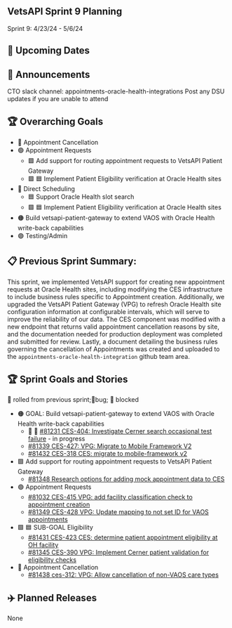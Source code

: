 ## VetsAPI Sprint 9 Planning
Sprint 9: 4/23/24 - 5/6/24

## 📅 Upcoming Dates

## 📣 Announcements
CTO slack channel: appointments-oracle-health-integrations
Post any DSU updates if you are unable to attend

## 🏆 Overarching Goals
* 🔴 Appointment Cancellation
* 🟢 Appointment Requests
  * 🟩 Add support for routing appointment requests to VetsAPI Patient Gateway
  * 🟩 🟦 Implement Patient Eligibility verification at Oracle Health sites 
* 🔵 Direct Scheduling
  * 🟦 Support Oracle Health slot search
  *  🟩 🟦 Implement Patient Eligibility verification at Oracle Health sites
* 🟠 Build vetsapi-patient-gateway to extend VAOS with Oracle Health write-back capabilities
* 🟣 Testing/Admin
 
## 📋 Previous Sprint Summary:
This sprint, we implemented VetsAPI support for creating new appointment requests at Oracle Health sites, including modifying the CES infrastructure to include business rules specific to Appointment creation.  Additionally, we upgraded the VetsAPI Patient Gateway (VPG) to refresh Oracle Health site configuration information at configurable intervals, which will serve to improve the reliability of our data.  The CES component was modified with a new endpoint that returns valid appointment cancellation reasons by site, and the documentation needed for production deployment was completed and submitted for review.  Lastly, a document detailing the business rules governing the cancellation of Appointments was created and uploaded to the `appointments-oracle-health-integration` github team area.

## 🏆 Sprint Goals and Stories
🚧 rolled from previous sprint;🐞bug; 🚫 blocked
* 🟠 GOAL: Build vetsapi-patient-gateway to extend VAOS with Oracle Health write-back capabilities
  * 🚧 🐞 [#81231 CES-404: Investigate Cerner search occasional test failure](https://issues.mobilehealth.va.gov/browse/CES-404) - in progress
  * [#81339 CES-427: VPG: Migrate to Mobile Framework V2](https://app.zenhub.com/workspaces/appointments-oracle-health-integration-65a6e99ea522640e4d09393b/issues/gh/department-of-veterans-affairs/va.gov-team/81339)
  * [#81432 CES-318 CES: migrate to mobile-framework v2](https://app.zenhub.com/workspaces/appointments-oracle-health-integration-65a6e99ea522640e4d09393b/issues/gh/department-of-veterans-affairs/va.gov-team/81432) 
* 🟩 Add support for routing appointment requests to VetsAPI Patient Gateway
  * [#81348 Research options for adding mock appointment data to CES](https://app.zenhub.com/workspaces/appointments-oracle-health-integration-65a6e99ea522640e4d09393b/issues/gh/department-of-veterans-affairs/va.gov-team/81348) 
* 🟢 Appointment Requests
  * [#81032 CES-415 VPG: add facility classification check to appointment creation ](https://app.zenhub.com/workspaces/appointments-oracle-health-integration-65a6e99ea522640e4d09393b/issues/gh/department-of-veterans-affairs/va.gov-team/81032)
  * [#81349 CES-428 VPG: Update mapping to not set ID for VAOS appointments](https://app.zenhub.com/workspaces/appointments-oracle-health-integration-65a6e99ea522640e4d09393b/issues/gh/department-of-veterans-affairs/va.gov-team/81346)
* 🟩 🟦 SUB-GOAL Eligibility
  * [#81431 CES-423 CES: determine patient appointment eligibility at OH facility](https://app.zenhub.com/workspaces/appointments-oracle-health-integration-65a6e99ea522640e4d09393b/issues/gh/department-of-veterans-affairs/va.gov-team/81431)
  * [#81345 CES-390 VPG: Implement Cerner patient validation for eligibility checks](https://app.zenhub.com/workspaces/appointments-oracle-health-integration-65a6e99ea522640e4d09393b/issues/gh/department-of-veterans-affairs/va.gov-team/81345) 
* 🔴 Appointment Cancellation
  * [#81438 ces-312: VPG: Allow cancellation of non-VAOS care types](https://app.zenhub.com/workspaces/appointments-oracle-health-integration-65a6e99ea522640e4d09393b/issues/gh/department-of-veterans-affairs/va.gov-team/81438) 
  
## ✈️ Planned Releases
None
